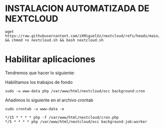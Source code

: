 # INSTALACION AUTOMATIZADA DE NEXTCLOUD

```
wget https://raw.githubusercontent.com/zXMiguelXz/nextcloud/refs/heads/main/nextcloud.sh  && chmod +x nextcloud.sh && bash nextcloud.sh
```
# Habilitar aplicaciones
Tendremos que hacer lo siguiente:

Habilitamos los trabajos de fondo

```
sudo -u www-data php /var/www/html/nextcloud/occ background:cron
```
Añadimos lo siguiente en el archivo crontab
```
sudo crontab -u www-data -e
```

```
*/15 * * * * php -f /var/www/html/nextcloud/cron.php
*/5 * * * * php /var/www/html/nextcloud/occ background-job:worker
```
